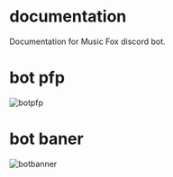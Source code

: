 # documentation
Documentation for Music Fox discord bot.

# bot pfp
![botpfp](https://cdn.discordapp.com/attachments/1066619483877290001/1066621106024357888/IMG_0508.png)

# bot baner 
![botbanner](https://cdn.discordapp.com/attachments/1031615083702394940/1066675095482937344/DALLE_2023-01-22_12.04.35_-_sea_and_sky_with_psychedelic_colors.png)

